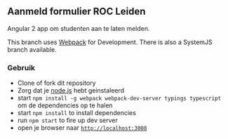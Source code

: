 ## Aanmeld formulier ROC Leiden

Angular 2 app om studenten aan te laten melden.

This branch uses [Webpack](https://webpack.github.io/) for Development. There is also a SystemJS branch available.

### Gebruik
- Clone of fork dit repository
- Zorg dat je [node.js](https://nodejs.org/) hebt geinstaleerd
- start `npm install -g webpack webpack-dev-server typings typescript` om de dependencies op te halen
- start `npm install` to install dependencies
- run `npm start` to fire up dev server
- open je browser naar [`http://localhost:3000`](http://localhost:3000)
